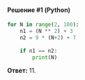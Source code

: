 #### Решение #1 (Python)
```python
for N in range(2, 100):
	n1 = (N ** 2) + 3
	n2 = 9 * (N+2) + 7
	
	if n1 == n2:
		print(N)
```
**Ответ:** 11.
